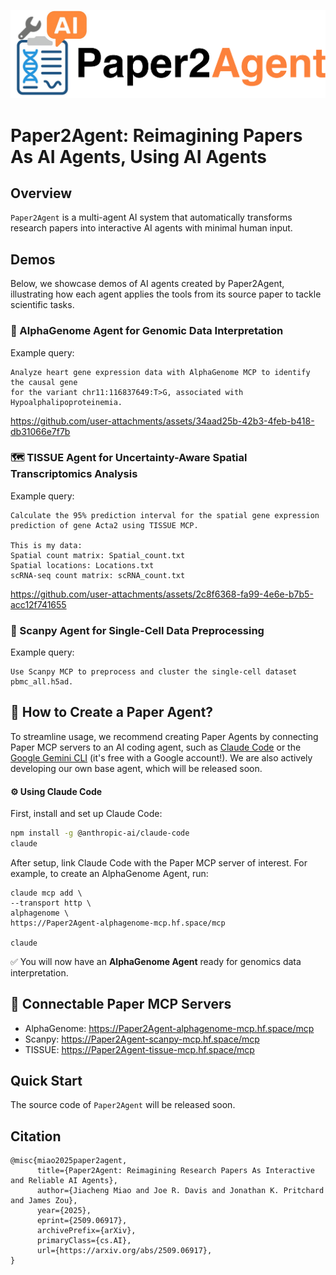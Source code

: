 <p align="center">
  <img src="./logo/paper2agent_logo.png" alt="Paper2Agent Logo" width="600px" />
</p>

# Paper2Agent: Reimagining Papers As AI Agents, Using AI Agents
## Overview
`Paper2Agent` is a multi-agent AI system that automatically transforms research papers into interactive AI agents with minimal human input.

## Demos
Below, we showcase demos of AI agents created by Paper2Agent, illustrating how each agent applies the tools from its source paper to tackle scientific tasks.
### 🧬 AlphaGenome Agent for Genomic Data Interpretation
Example query:
```
Analyze heart gene expression data with AlphaGenome MCP to identify the causal gene
for the variant chr11:116837649:T>G, associated with Hypoalphalipoproteinemia.
```

https://github.com/user-attachments/assets/34aad25b-42b3-4feb-b418-db31066e7f7b

### 🗺️ TISSUE Agent for Uncertainty-Aware Spatial Transcriptomics Analysis
Example query:
```
Calculate the 95% prediction interval for the spatial gene expression prediction of gene Acta2 using TISSUE MCP.

This is my data:
Spatial count matrix: Spatial_count.txt
Spatial locations: Locations.txt
scRNA-seq count matrix: scRNA_count.txt
```

https://github.com/user-attachments/assets/2c8f6368-fa99-4e6e-b7b5-acc12f741655

### 🧫 Scanpy Agent for Single-Cell Data Preprocessing
Example query:
```
Use Scanpy MCP to preprocess and cluster the single-cell dataset pbmc_all.h5ad.
```

## 🤖 How to Create a Paper Agent?

To streamline usage, we recommend creating Paper Agents by connecting Paper MCP servers to an AI coding agent, such as [Claude Code](https://www.anthropic.com/claude-code) or the [Google Gemini CLI](https://google-gemini.github.io/gemini-cli/) (it's free with a Google account!).
We are also actively developing our own base agent, which will be released soon.

#### ⚙️ Using Claude Code
First, install and set up Claude Code:
```bash
npm install -g @anthropic-ai/claude-code
claude
```
After setup, link Claude Code with the Paper MCP server of interest.
For example, to create an AlphaGenome Agent, run:
```
claude mcp add \
--transport http \
alphagenome \
https://Paper2Agent-alphagenome-mcp.hf.space/mcp

claude
```
✅ You will now have an **AlphaGenome Agent** ready for genomics data interpretation.

## 🔗 Connectable Paper MCP Servers
* AlphaGenome: https://Paper2Agent-alphagenome-mcp.hf.space/mcp
* Scanpy: https://Paper2Agent-scanpy-mcp.hf.space/mcp
* TISSUE: https://Paper2Agent-tissue-mcp.hf.space/mcp

## Quick Start
The source code of `Paper2Agent` will be released soon.

## Citation
```
@misc{miao2025paper2agent,
      title={Paper2Agent: Reimagining Research Papers As Interactive and Reliable AI Agents}, 
      author={Jiacheng Miao and Joe R. Davis and Jonathan K. Pritchard and James Zou},
      year={2025},
      eprint={2509.06917},
      archivePrefix={arXiv},
      primaryClass={cs.AI},
      url={https://arxiv.org/abs/2509.06917}, 
}
```

